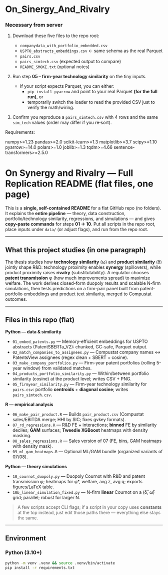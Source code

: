 # On_Sinergy_And_Rivalry

### Necessary from server

1) Download these five files to the repo root:
   - `companydata_with_portfolio_embedded.csv`
   - `USPTO_abstracts_embeddings.csv`  ← same schema as the real Parquet
   - `pairs.csv`
   - `pairs_simtech.csv` (expected output to compare)
   - `README_SMOKE.txt` (optional notes)

2) Run step **05 – firm‑year technology similarity** on the tiny inputs.
   - If your script expects Parquet, you can either:
     - `pip install pyarrow` and point to your real Parquet **(for the full run)**, or
     - temporarily switch the loader to read the provided CSV just to verify the math/wiring.

3) Confirm you reproduce a `pairs_simtech.csv` with 4 rows and the same `sim_tech` values
   (order may differ if you re‑sort).

Requirements:

numpy>=1.23
pandas>=2.0
scikit-learn>=1.3
matplotlib>=3.7
scipy>=1.10
pyarrow>=14.0
polars>=1.0
joblib>=1.3
tqdm>=4.66
sentence-transformers>=2.5.0



# On Synergy and Rivalry — Full Replication README (flat files, one page)

This is a **single, self-contained README** for a flat GitHub repo (no folders). It explains the **entire pipeline** — theory, data construction, portfolio/technology similarity, regressions, and simulations — and gives **copy-paste commands** for steps **01 → 10**. Put all scripts in the repo root, place inputs under `data/` (or adjust flags), and run from the repo root.

---

## What this project studies (in one paragraph)

The thesis studies how **technology similarity** (ω) and **product similarity** (δ) jointly shape R&D: technology proximity enables **synergy** (spillovers), while product proximity raises **rivalry** (substitutability). A regulator chooses **patent transmission** φ (how much improvements spread) to maximize welfare. The work derives closed-form duopoly results and scalable N-firm simulations, then tests predictions on a firm-pair panel built from patent-portfolio embeddings and product text similarity, merged to Compustat outcomes.

---

## Files in this repo (flat)

**Python — data & similarity**
- `01_embed_patents.py` — Memory-efficient embeddings for USPTO abstracts (PatentSBERTa_V2): chunked, GC-safe, Parquet output.
- `02_match_companies_to_assignees.py` — Compustat company names ↔ PatentsView assignees (regex clean + SBERT + cosine).
- `03_make_company_portfolios.py` — Firm-year patent portfolios (rolling 5-year window) from validated matches.
- `04_products_portfolio_similarity.py` — Within/between portfolio similarity (cosine) at the product level; writes CSV + PNG.
- `05_firmyear_similarity.py` — Firm-year technology similarity for `pairs.csv`: portfolio **centroids** + **diagonal cosine**; writes `pairs_simtech.csv`.

**R — empirical analysis**
- `06_make_pair_product.R` — Builds `pair_product.csv` (Compustat sales/EBITDA merge; HHI by SIC; fixes gvkey formats).
- `07_rd_regressions.R` — R&D FE + interactions; **binned** FE by similarity deciles; **GAM** surfaces; **Tweedie XGBoost** heatmaps with density masking.
- `08_sales_regressions.R` — Sales version of 07 (FE, bins, GAM heatmaps with density mask).
- `09_ml_gam_heatmaps.R` — Optional ML/GAM bundle (organized variants of 07/08).

**Python — theory simulations**
- `10_cournot_duopoly.py` — Duopoly Cournot with R&D and patent transmission φ; heatmaps for φ*, welfare, avg z, avg q; exports figures/LaTeX table.
- `10b_linear_simulation_fixed.py` — N-firm **linear** Cournot on a (δ̄, ω̄) grid; parallel; robust for larger N.

> A few scripts accept CLI flags; if a script in your copy uses **constants** at the top instead, just edit those paths there — everything else stays the same.

---

## Environment

### Python (3.10+)
```bash
python -m venv .venv && source .venv/bin/activate
pip install -r requirements.txt




